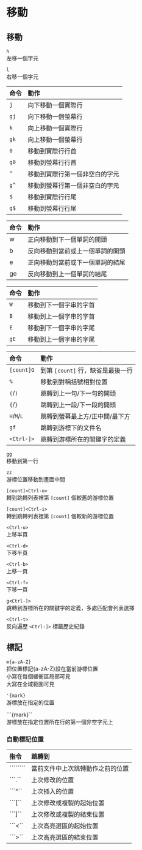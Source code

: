 # 移動

## 移動

`h`  
左移一個字元

`l`  
右移一個字元

| 命令 | 動作 |
| :--- | :--- |
| `j` | 向下移動一個實際行 |
| `gj` | 向下移動一個螢幕行 |
| `k` | 向上移動一個實際行 |
| `gk` | 向上移動一個螢幕行 |
| `0` | 移動到實際行行首 |
| `g0` | 移動到螢幕行行首 |
| `^` | 移動到實際行第一個非空白的字元 |
| `g^` | 移動到螢幕行第一個非空白的字元 |
| `$` | 移動到實際行行尾 |
| `g$` | 移動到螢幕行行尾 |

| 命令 | 動作 |
| :--- | :--- |
| w | 正向移動到下一個單詞的開頭 |
| b | 反向移動到當前或上一個單詞的開頭 |
| e | 正向移動到當前或下一個單詞的結尾 |
| ge | 反向移動到上一個單詞的結尾 |

| 命令 | 動作 |
| :--- | :--- |
| `W` | 移動到下一個字串的字首 |
| `B` | 移動到上一個字串的字首 |
| `E` | 移動到下一個字串的字尾 |
| `gE` | 移動到上一個字串的字尾 |

| 命令 | 動作 |
| :--- | :--- |
| `[count]G` | 到第 `[count]` 行，缺省是最後一行 |
| `%` | 移動到對稱括號相對位置 |
| `(`/`)` | 跳轉到上一句/下一句的開頭 |
| `{`/`}` | 跳轉到上一段/下一段的開頭 |
| `H`/`M`/`L` | 跳轉到螢幕最上方/正中間/最下方 |
| `gf` | 跳轉到游標下的文件名 |
| `<Ctrl-]>` | 跳轉到游標所在的關鍵字的定義 |

`gg`  
移動到第一行

`zz`  
游標位置移動到畫面中間

`[count]<Ctrl-o>`  
轉到跳轉列表裡第 `[count]` 個較舊的游標位置

`[count]<Ctrl-i>`  
轉到跳轉列表裡第 `[count]` 個較新的游標位置

`<Ctrl-u>`   
上移半頁

`<Ctrl-d>`  
下移半頁

`<Ctrl-b>`  
上移一頁

`<Ctrl-f>`  
下移一頁

`g<Ctrl-]>`  
跳轉到游標所在的關鍵字的定義，多處匹配會列表選擇

`<Ctrl-t>`  
反向遍歷 `<Ctrl-]>` 標籤歷史紀錄

## 標記

`m{a-zA-Z}`  
把位置標記{a-zA-Z}設在當前游標位置  
小寫在每個緩衝區局部可見  
大寫在全域範圍可見

`'{mark}`  
游標放在指定的位置

```{mark}``  
游標放在指定位置所在行的第一個非空字元上

### 自動標記位置

| 指令 | 跳轉到 |
| :--- | :--- |
| ```````` | 當前文件中上次跳轉動作之前的位置 |
| ```.`` | 上次修改的位置 |
| ```^`` | 上次插入的位置 |
| ```[`` | 上次修改或複製的起始位置 |
| ```]`` | 上次修改或複製的結束位置 |
| ```<`` | 上次高亮選區的起始位置 |
| ```>`` | 上次高亮選區的結束位置 |

